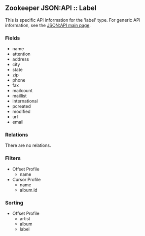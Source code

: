 ## Zookeeper JSON:API :: Label

This is specific API information for the 'label' type.  For generic API
information, see the [JSON:API main page](./API.md).

### Fields

* name
* attention
* address
* city
* state
* zip
* phone
* fax
* mailcount
* maillist
* international
* pcreated
* modified
* url
* email

### Relations

There are no relations.

### Filters

* Offset Profile
  * name
* Cursor Profile
  * name
  * album.id

### Sorting

* Offset Profile
  * artist
  * album
  * label
